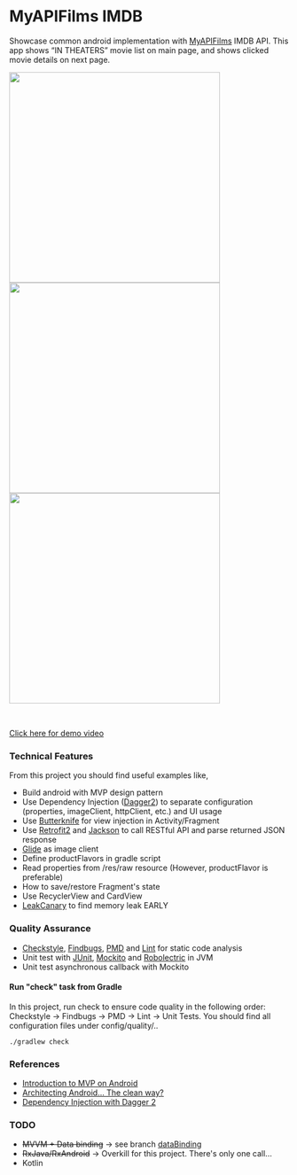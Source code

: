# MyAPIFilms IMDB

Showcase common android implementation with [MyAPIFilms](http://api.myapifilms.com/index.do) IMDB API. This app shows “IN THEATERS” movie list on main page, and shows clicked movie details on next page.
<p align="left">
<img height="380" src="https://github.com/rascalyen/ApiMovies/blob/master/screenshot/00.png" />
<img height="380" src="https://github.com/rascalyen/ApiMovies/blob/master/screenshot/01.png" />
<img height="380" src="https://github.com/rascalyen/ApiMovies/blob/master/screenshot/02.png" />
</p><br>

[Click here for demo video](http://tinyurl.com/zcpotsl)


### Technical Features
From this project you should find useful examples like,

* Build android with MVP design pattern
* Use Dependency Injection ([Dagger2](http://google.github.io/dagger/)) to separate configuration (properties, imageClient, httpClient, etc.) and UI usage
* Use [Butterknife](https://github.com/JakeWharton/butterknife) for view injection in Activity/Fragment
* Use [Retrofit2](http://square.github.io/retrofit/) and [Jackson](https://github.com/FasterXML/jackson) to call RESTful API and parse returned JSON response
* [Glide](https://github.com/bumptech/glide) as image client
* Define productFlavors in gradle script
* Read properties from /res/raw resource (However, productFlavor is preferable)
* How to save/restore Fragment's state
* Use RecyclerView and CardView
* [LeakCanary](https://github.com/square/leakcanary) to find memory leak EARLY


### Quality Assurance
* [Checkstyle](http://checkstyle.sourceforge.net/), [Findbugs](http://findbugs.sourceforge.net/), [PMD](https://pmd.github.io/) and [Lint](https://developer.android.com/studio/write/lint.html) for static code analysis
* Unit test with [JUnit](http://junit.org/), [Mockito](http://mockito.org/) and [Robolectric](http://robolectric.org/) in JVM
* Unit test asynchronous callback with Mockito

#### Run "check" task from Gradle

In this project, run check to ensure code quality in the following order: Checkstyle -> Findbugs -> PMD -> Lint -> Unit Tests.  You should find all configuration files under config/quality/..

```
./gradlew check
```


### References
- [Introduction to MVP on Android](https://github.com/konmik/konmik.github.io/wiki/Introduction-to-Model-View-Presenter-on-Android)
- [Architecting Android… The clean way?](http://fernandocejas.com/2014/09/03/architecting-android-the-clean-way/)
- [Dependency Injection with Dagger 2](https://guides.codepath.com/android/Dependency-Injection-with-Dagger-2)


### TODO
- <s>MVVM + Data binding</s>  -> see branch [dataBinding](https://github.com/rascalyen/ApiMovies/tree/dataBinding)
- <s>RxJava/RxAndroid</s> -> Overkill for this project. There's only one call...
- Kotlin
